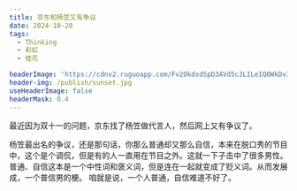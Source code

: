 ```yaml
---
title: 京东和杨笠又有争议
date: 2024-10-20
tags:
  - Thinking
  - 彩虹
  - 桂花

headerImage: 'https://cdnv2.ruguoapp.com/Fv2OkdsdSpD3AVd5cJLILeIQ0WkDv3.jpg'
header-img: /publish/sunset.jpg
useHeaderImage: false
headerMask: 0.4
---
```


最近因为双十一的问题，京东找了杨笠做代言人，然后网上又有争议了。

杨笠最出名的争议，还是那句话，你那么普通却又那么自信，本来在脱口秀的节目中，这个是个调侃，但是有的人一直用在节目之外。这就一下子击中了很多男性。
普通、自信这本是一个中性词和褒义词，但是连在一起就变成了贬义词。从而发展成，一个普信男的梗。
咱就是说，一个人普通，自信难道不好了。
